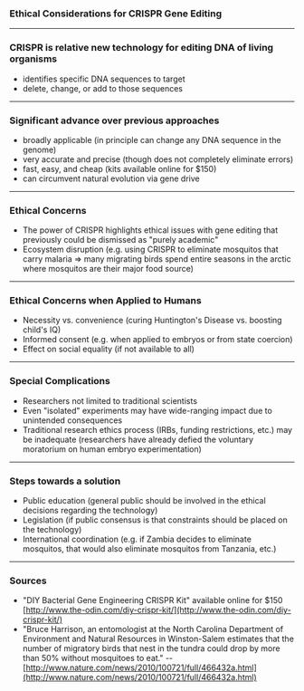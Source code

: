 
### Ethical Considerations for CRISPR Gene Editing

---

### CRISPR is relative new technology for editing DNA of living organisms

* identifies specific DNA sequences to target
* delete, change, or add to those sequences

---

### Significant advance over previous approaches

* broadly applicable (in principle can change any DNA sequence in the genome)
* very accurate and precise (though does not completely eliminate errors)
* fast, easy, and cheap (kits available online for $150)
* can circumvent natural evolution via gene drive

---

### Ethical Concerns

*  The power of CRISPR highlights ethical issues with gene editing that previously could be dismissed as "purely academic"
* Ecosystem disruption (e.g. using CRISPR to eliminate mosquitos that carry malaria => many migrating birds spend entire seasons in the arctic where mosquitos are their major food source)

---

### Ethical Concerns when Applied to Humans

* Necessity vs. convenience (curing Huntington's Disease vs. boosting child's IQ)
* Informed consent (e.g. when applied to embryos or from state coercion)
* Effect on social equality (if not available to all)

---

### Special Complications

* Researchers not limited to traditional scientists
* Even "isolated" experiments may have wide-ranging impact due to unintended consequences
* Traditional research ethics process (IRBs, funding restrictions, etc.) may be inadequate (researchers have already defied the voluntary moratorium on human embryo experimentation)

---

### Steps towards a solution

* Public education (general public should be involved in the ethical decisions regarding the technology)
* Legislation (if public consensus is that constraints should be placed on the technology)
* International coordination (e.g. if Zambia decides to eliminate mosquitos, that would also eliminate mosquitos from Tanzania, etc.)

---

### Sources

* "DIY Bacterial Gene Engineering CRISPR Kit" available online for $150 [http://www.the-odin.com/diy-crispr-kit/](http://www.the-odin.com/diy-crispr-kit/)
* "Bruce Harrison, an entomologist at the North Carolina Department of Environment and Natural Resources in Winston-Salem estimates that the number of migratory birds that nest in the tundra could drop by more than 50% without mosquitoes to eat." -- [http://www.nature.com/news/2010/100721/full/466432a.html](http://www.nature.com/news/2010/100721/full/466432a.html)
